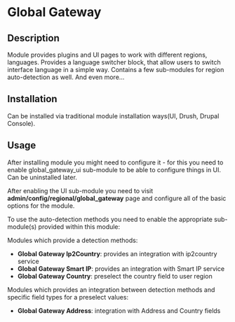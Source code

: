 Global Gateway
==============

## Description

Module provides plugins and UI pages to work with different
 regions, languages.
Provides a language switcher block,
 that allow users to switch interface language in a simple way.
Contains a few sub-modules for region auto-detection as well.
And even more...

## Installation
Can be installed via traditional module
 installation ways(UI, Drush, Drupal Console).

## Usage
After installing module you might need to configure it - for this you
need to enable global_gateway_ui sub-module to be able 
to configure things in UI. Can be uninstalled later.

After enabling the UI sub-module you need to visit **admin/config/regional/global_gateway**
page and configure all of the basic options for the module.

To use the auto-detection methods you need to enable the appropriate 
sub-module(s) provided within this module:

Modules which provide a detection methods:

  * **Global Gateway Ip2Country**: provides an integration
   with ip2country service
  * **Global Gateway Smart IP**: provides an integration
   with Smart IP service
  * **Global Gateway Country**: preselect the country
   field to user region

Modules which provides an integration between detection methods
 and specific field types for a preselect values:
 
  * **Global Gateway Address**: integration with Address
   and Country fields
